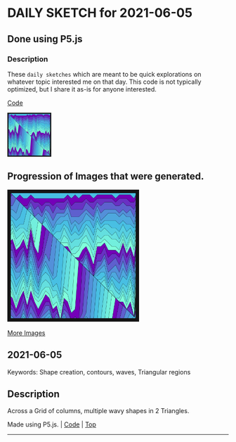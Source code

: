 # DAILY SKETCH for 2021-06-05

## Done using P5.js

### Description

These `daily sketches` which are meant to be quick explorations     on whatever topic interested me on that day. This code is not typically optimized, but I share it as-is     for anyone interested.

[Code](2021-06-05) 

<img src = 'images/keep_2021-06-05-14-50-47.png' width = '100'> 

## Progression of Images that were generated.

<img src = 'images/keep_2021-06-05-14-50-47.png' width = '300'> 


[More Images](2021-06-05/images) 


 ## 2021-06-05
Keywords: Shape creation, contours, waves, Triangular regions
 

## Description 

 Across a Grid of columns, multiple wavy shapes in 2 Triangles.
 

Made using P5.js. | [Code](2021/2021-06-05/) | [Top](#daily-sketches) 

-----

